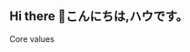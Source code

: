 ## Hi there 👋こんにちは,ハウです。

<!--
**aimachinius/aimachinius** is a ✨ _special_ ✨ repository because its `README.md` (this file) appears on your GitHub profile.

Here are some ideas to get you started:

- 🔭 I’m currently working on ...
- 🌱 I’m currently learning ...
- 👯 I’m looking to collaborate on ...
- 🤔 I’m looking for help with ...
- 💬 Ask me about ...
 - How to reach me:📫
- 😄 Pronouns: ...
- ⚡ Fun fact: ...
-->
Core values
